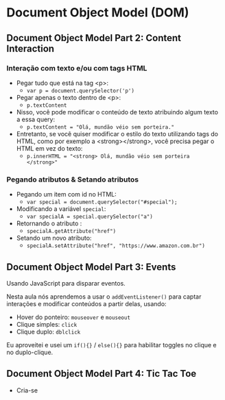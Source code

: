 # Document Object Model (DOM)

## Document Object Model Part 2: Content Interaction

### Interação com texto e/ou com tags HTML

* Pegar tudo que está na tag &lt;p&gt;:
  * `var p = document.querySelector('p')`
* Pegar apenas o texto dentro de &lt;p&gt;:
  *  `p.textContent`
* Nisso, você pode modificar o conteúdo de texto atribuindo algum texto a essa query:
  * `p.textContent = "Olá, mundão véio sem porteira." `
* Entretanto, se você quiser modificar o estilo do texto utilizando tags do HTML, como por exemplo a &lt;strong&gt;&lt;/strong&gt;, você precisa pegar o HTML em vez do texto:
  * `p.innerHTML = "<strong> Olá, mundão véio sem porteira </strong>"`

### Pegando atributos & Setando atributos

* Pegando um item com id no HTML:
  * `var special = document.querySelector("#special");`
* Modificando a variável `special`:
  * `var specialA = special.querySelector("a")`
* Retornando o atributo :
  * `specialA.getAttribute("href")`
* Setando um novo atributo:
  * `specialA.setAttribute("href", "https://www.amazon.com.br")`



## Document Object Model Part 3: Events

Usando JavaScript para disparar eventos.

Nesta aula nós aprendemos a usar o `addEventListener()` para captar interações e modificar conteúdos a partir delas, usando:

* Hover do ponteiro: `mouseover` e `mouseout`
* Clique simples: `click`
* Clique duplo: `dblclick`

Eu aproveitei e usei um `if(){}` / `else(){}` para habilitar toggles no clique e no duplo-clique.

## Document Object Model Part 4: Tic Tac Toe

* Cria-se
